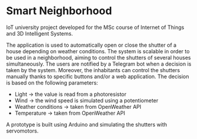# Smart Neighborhood

IoT university project developed for the MSc course of Internet of Things and 3D Intelligent Systems.

The application is used to automatically open or close the shutter of a house depending on weather conditions.
The system is scalable in order to be used in a neighborhood, aiming to control the shutters of several houses simultaneously.
The users are notified by a Telegram bot when a decision is taken by the system. Moreover, the inhabitants can control the shutters manually thanks to specific buttons and/or a web application.
The decision is based on the following parameters:
- Light -> the value is read from a photoresistor
- Wind -> the wind speed is simulated using a potentiometer
- Weather conditions -> taken from OpenWeather API
- Temperature -> taken from OpenWeather API

A prototype is built using Arduino and simulating the shutters with servomotors.
